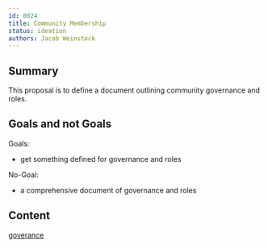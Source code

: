 ```yaml
---
id: 0024
title: Community Membership
status: ideation
authors: Jacob Weinstock
---
```


## Summary

This proposal is to define a document outlining community governance and roles.

## Goals and not Goals

Goals:

- get something defined for governance and roles

No-Goal:

- a comprehensive document of governance and roles

## Content

[goverance](GOVERNANCE.md)
